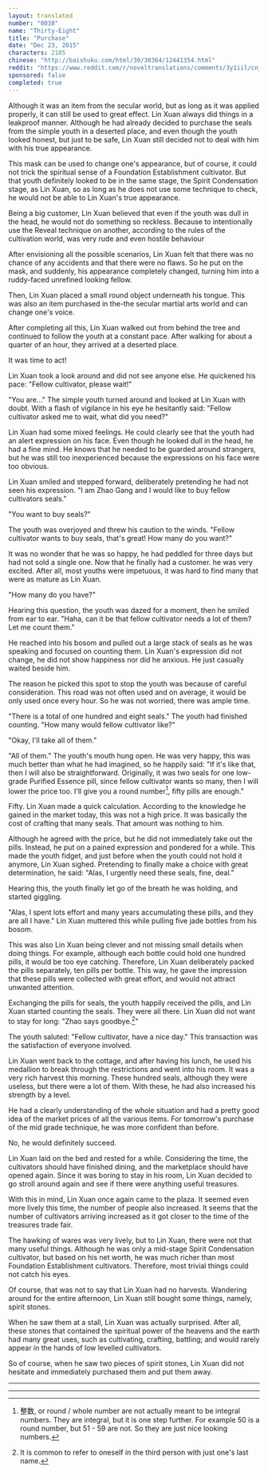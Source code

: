```yaml
---
layout: translated
number: "0038"
name: "Thirty-Eight"
title: "Purchase"
date: "Dec 23, 2015"
characters: 2185
chinese: "http://baishuku.com/html/30/30364/12441354.html"
reddit: "https://www.reddit.com/r/noveltranslations/comments/3y1iil/cn_tempered_immortal_chapter_0038/"
sponsored: false
completed: true
---
```


Although it was an item from the secular world, but as long as it was applied properly, it can still be used to great effect. Lin Xuan always did things in a leakproof manner. Although he had already decided to purchase the seals from the simple youth in a deserted place, and even though the youth looked honest, but just to be safe, Lin Xuan still decided not to deal with him with his true appearance.

This mask can be used to change one's appearance, but of course, it could not trick the spiritual sense of a Foundation Establishment cultivator. But that youth definitely looked to be in the same stage, the Spirit Condensation stage, as Lin Xuan, so as long as he does not use some technique to check, he would not be able to Lin Xuan's true appearance.

Being a big customer, Lin Xuan believed that even if the youth was dull in the head, he would not do something so reckless. Because to intentionally use the Reveal technique on another, according to the rules of the cultivation world, was very rude and even hostile behaviour

After envisioning all the possible scenarios, Lin Xuan felt that there was no chance of any accidents and that there were no flaws. So he put on the mask, and suddenly, his appearance completely changed, turning him into a ruddy-faced unrefined looking fellow.

Then, Lin Xuan placed a small round object underneath his tongue. This was also an item purchased in the-the secular martial arts world and can change one's voice.

After completing all this, Lin Xuan walked out from behind the tree and continued to follow the youth at a constant pace. After walking for about a quarter of an hour, they arrived at a deserted place.

It was time to act!

Lin Xuan took a look around and did not see anyone else. He quickened his pace: "Fellow cultivator, please wait!"

"You are..." The simple youth turned around and looked at Lin Xuan with doubt. With a flash of vigilance in his eye he hesitantly said: "Fellow cultivator asked me to wait, what did you need?"

Lin Xuan had some mixed feelings. He could clearly see that the youth had an alert expression on his face. Even though he looked dull in the head, he had a fine mind. He knows that he needed to be guarded around strangers, but he was still too inexperienced because the expressions on his face were too obvious.

Lin Xuan smiled and stepped forward, deliberately pretending he had not seen his expression. "I am Zhao Gang and I would like to buy fellow cultivators seals."

"You want to buy seals?"

The youth was overjoyed and threw his caution to the winds. "Fellow cultivator wants to buy seals, that's great! How many do you want?"

It was no wonder that he was so happy, he had peddled for three days but had not sold a single one. Now that he finally had a customer. he was very excited. After all, most youths were impetuous, it was hard to find many that were as mature as Lin Xuan.

"How many do you have?"

Hearing this question, the youth was dazed for a moment, then he smiled from ear to ear. "Haha, can it be that fellow cultivator needs a lot of them? Let me count them."

He reached into his bosom and pulled out a large stack of seals as he was speaking and focused on counting them. Lin Xuan's expression did not change, he did not show happiness nor did he anxious. He just casually waited beside him.

The reason he picked this spot to stop the youth was because of careful consideration. This road was not often used and on average, it would be only used once every hour. So he was not worried, there was ample time.

"There is a total of one hundred and eight seals." The youth had finished counting. "How many would fellow cultivator like?"

"Okay, I'll take all of them."

"All of them." The youth's mouth hung open. He was very happy, this was much better than what he had imagined, so he happily said: "If it's like that, then I will also be straightforward. Originally, it was two seals for one low-grade Purified Essence pill, since fellow cultivator wants so many, then I will lower the price too. I'll give you a round number[^1], fifty pills are enough."

Fifty. Lin Xuan made a quick calculation. According to the knowledge he gained in the market today, this was not a high price. It was basically the cost of crafting that many seals. That amount was nothing to him.

Although he agreed with the price, but he did not immediately take out the pills. Instead, he put on a pained expression and pondered for a while. This made the youth fidget, and just before when the youth could not hold it anymore, Lin Xuan sighed. Pretending to finally make a choice with great determination, he said: "Alas, I urgently need these seals, fine, deal."

Hearing this, the youth finally let go of the breath he was holding, and started giggling.

"Alas, I spent lots effort and many years accumulating these pills, and they are all I have." Lin Xuan muttered this while pulling five jade bottles from his bosom.

This was also Lin Xuan being clever and not missing small details when doing things. For example, although each bottle could hold one hundred pills, it would be too eye catching. Therefore, Lin Xuan deliberately packed the pills separately, ten pills per bottle. This way, he gave the impression that these pills were collected with great effort, and would not attract unwanted attention.

Exchanging the pills for seals, the youth happily received the pills, and Lin Xuan started counting the seals. They were all there. Lin Xuan did not want to stay for long: "Zhao says goodbye.[^2]"

The youth saluted: "Fellow cultivator, have a nice day." This transaction was the satisfaction of everyone involved.

Lin Xuan went back to the cottage, and after having his lunch, he used his medallion to break through the restrictions and went into his room. It was a very rich harvest this morning. These hundred seals, although they were useless, but there were a lot of them. With these, he had also increased his strength by a level.

He had a clearly understanding of the whole situation and had a pretty good idea of the market prices of all the various items. For tomorrow's purchase of the mid grade technique, he was more confident than before.

No, he would definitely succeed.

Lin Xuan laid on the bed and rested for a while. Considering the time, the cultivators should have finished dining, and the marketplace should have opened again. Since it was boring to stay in his room, Lin Xuan decided to go stroll around again and see if there were anything useful treasures.

With this in mind, Lin Xuan once again came to the plaza. It seemed even more lively this time, the number of people also increased. It seems that the number of cultivators arriving increased as it got closer to the time of the treasures trade fair.

The hawking of wares was very lively, but to Lin Xuan, there were not that many useful things. Although he was only a mid-stage Spirit Condensation cultivator, but based on his net worth, he was much richer than most Foundation Establishment cultivators. Therefore, most trivial things could not catch his eyes.

Of course, that was not to say that Lin Xuan had no harvests. Wandering around for the entire afternoon, Lin Xuan still bought some things, namely, spirit stones.

When he saw them at a stall, Lin Xuan was actually surprised. After all, these stones that contained the spiritual power of the heavens and the earth had many great uses, such as cultivating, crafting, battling; and would rarely appear in the hands of low levelled cultivators.

So of course, when he saw two pieces of spirit stones, Lin Xuan did not hesitate and immediately purchased them and put them away.

- - -
- - -

[^1]: 整数, or round / whole number are not actually meant to be integral numbers. They are integral, but it is one step further. For example 50 is a round number, but 51 - 59 are not. So they are just nice looking numbers.

[^2]: It is common to refer to oneself in the third person with just one's last name.
